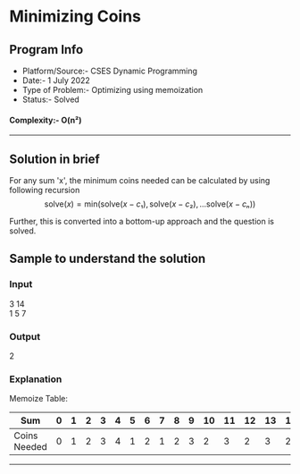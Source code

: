 # Minimizing Coins
## Program Info
- Platform/Source:-     CSES Dynamic Programming 
- Date:-                1 July 2022
- Type of Problem:-     Optimizing using memoization
- Status:-              Solved
#### Complexity:-       O(n²)
---
## Solution in brief
For any sum 'x', the minimum coins needed can be calculated by using following recursion
$$\text{solve}(x) = \text{min}(\text{solve}(x-c₁), \text{solve}(x-c₂),...\text{solve}(x-cₙ))$$

Further, this is converted into a bottom-up approach and the question is solved.


## Sample to understand the solution

### Input
3 14\
1 5 7

### Output
2

### Explanation

Memoize Table:

| Sum          | 0   | 1   | 2   | 3   | 4   | 5   | 6   | 7   | 8   | 9   | 10  | 11  | 12  | 13  | 14  |
| ------------ | --- | --- | --- | --- | --- | --- | --- | --- | --- | --- | --- | --- | --- | --- | --- |
| Coins Needed | 0   | 1   | 2   | 3   | 4   | 1   | 2   | 1   | 2   | 3   | 2   | 3   | 2   | 3   | 2   | 


---